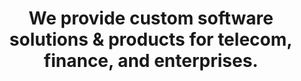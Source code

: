 ---
title: "We provide custom software solutions & products for telecom, finance, and enterprises."
draft: false
# page title background image
bg_image: "images/backgrounds/career-page.jpg"
# meta description
description : "Our experience in the deployment of large and small scale projects and deep expertise in telecommunications, guarantee a risk free delivery and the highest quality of products, their maintenance and support."
---